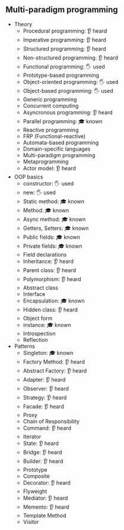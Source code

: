 ## Multi-paradigm programming

- Theory
  - Procedural programming: 👂 heard
  - Imperative programming: 👂 heard
  - Structured programming: 👂 heard
  - Non-structured programming: 👂 heard
  - Functional programming: 🖐️ used
  - Prototype-based programming
  - Object-oriented programming: 🖐️ used
  - Object-based programming: 🖐️ used
  - Generic programming
  - Concurrent computing
  - Asyncronous programming: 👂 heard
  - Parallel programming: 🎓 known
  - Reactive programming
  - FRP (Functional-reactive)
  - Automata-based programming
  - Domain-specific languages
  - Multi-paradigm programming
  - Metaprogramming
  - Actor model: 👂 heard
- OOP basics
  - constructor: 🖐️ used
  - new: 🖐️ used
  - Static method: 🎓 known
  - Method: 🎓 known
  - Async method: 🎓 known
  - Getters, Setters: 🎓 known
  - Public fields: 🎓 known
  - Private fields: 🎓 known
  - Field declarations
  - Inheritance: 👂 heard
  - Parent class: 👂 heard
  - Polymorphism: 👂 heard
  - Abstract class
  - Interface
  - Encapsulation: 🎓 known
  - Hidden class: 👂 heard
  - Object form
  - instance: 🎓 known
  - Introspection
  - Reflection
- Patterns
  - Singleton: 🎓 known
  - Factory Method: 👂 heard
  - Abstract Factory: 👂 heard
  - Adapter: 👂 heard
  - Observer: 👂 heard
  - Strategy: 👂 heard
  - Facade: 👂 heard
  - Proxy 
  - Chain of Responsibility 
  - Command: 👂 heard
  - Iterator 
  - State: 👂 heard
  - Bridge: 👂 heard
  - Builder: 👂 heard
  - Prototype
  - Composite
  - Decorator: 👂 heard
  - Flyweight
  - Mediator: 👂 heard
  - Memento: 👂 heard
  - Template Method 
  - Visitor 
